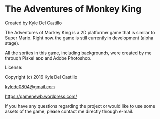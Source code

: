 The Adventures of Monkey King
=====================================================================
Created by Kyle Del Castillo

The Adventures of Monkey King is a 2D platformer game that is similar to Super Mario. Right now, the game is still currently in development (alpha stage).

All the sprites in this game, including backgrounds, were created by me through Piskel app and Adobe Photoshop.

License:

Copyright (c) 2016 Kyle Del Castillo 
 
<kyledc0804@gmail.com>
 
https://gamenewb.wordpress.com/

If you have any questions regarding the project or would like to use some assets of the game, please contact me directly through e-mail.
